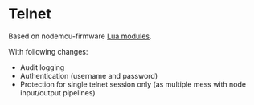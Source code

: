# Telnet

Based on nodemcu-firmware [Lua modules](https://github.com/nodemcu/nodemcu-firmware/blob/release/lua_modules/telnet/telnet.lua).

With following changes:

- Audit logging
- Authentication (username and password)
- Protection for single telnet session only (as multiple mess with node input/output pipelines)
